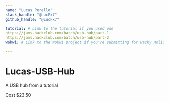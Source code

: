```yaml
---
name: "Lucas Perello"
slack_handle: "@LucFx7"
github_handle: "@LucFx7"

tutorial: # Link to the tutorial if you used one
https://jams.hackclub.com/batch/usb-hub/part-1 
https://jams.hackclub.com/batch/usb-hub/part-2 
wokwi: # Link to the Wokwi project if you're submitting for Hacky Holidays

---
```


# Lucas-USB-Hub

<!-- Describe your board in 2-3 sentences. What are you making? What will it do? -->
A USB hub from a tutorial

<!-- How much is it going to cost? -->
Cost $23.50

<!-- Tell us a little bit about your design process. What were some challenges? What helped? ***Totally optional*** -->

